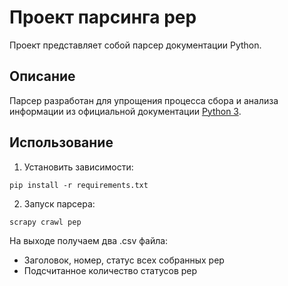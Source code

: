 # Проект парсинга pep
Проект представляет собой парсер документации Python.

## Описание
Парсер разработан для упрощения процесса сбора и анализа информации из официальной документации [Python 3](https://docs.python.org/3/).

## Использование

1. Установить зависимости:

```
pip install -r requirements.txt
```
2. Запуск парсера:
```
scrapy crawl pep
```

На выходе получаем два .csv файла: 
* Заголовок, номер, статус всех собранных pep
* Подсчитанное количество статусов pep